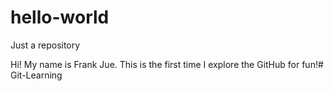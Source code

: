 # hello-world
Just a repository

Hi! My name is Frank Jue. This is the first time I explore the GitHub for fun!# Git-Learning
